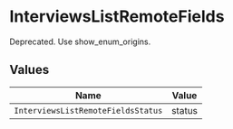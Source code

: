 # InterviewsListRemoteFields

Deprecated. Use show_enum_origins.


## Values

| Name                               | Value                              |
| ---------------------------------- | ---------------------------------- |
| `InterviewsListRemoteFieldsStatus` | status                             |